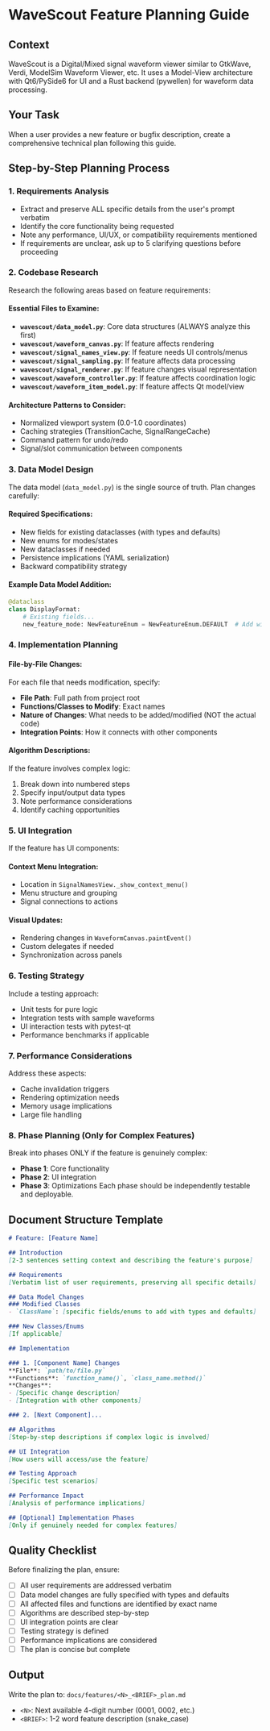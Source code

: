 # WaveScout Feature Planning Guide

## Context
WaveScout is a Digital/Mixed signal waveform viewer similar to GtkWave, Verdi, ModelSim Waveform Viewer, etc. It uses a Model-View architecture with Qt6/PySide6 for UI and a Rust backend (pywellen) for waveform data processing.

## Your Task
When a user provides a new feature or bugfix description, create a comprehensive technical plan following this guide.

## Step-by-Step Planning Process

### 1. Requirements Analysis
- Extract and preserve ALL specific details from the user's prompt verbatim
- Identify the core functionality being requested
- Note any performance, UI/UX, or compatibility requirements mentioned
- If requirements are unclear, ask up to 5 clarifying questions before proceeding

### 2. Codebase Research
Research the following areas based on feature requirements:

#### Essential Files to Examine:
- **`wavescout/data_model.py`**: Core data structures (ALWAYS analyze this first)
- **`wavescout/waveform_canvas.py`**: If feature affects rendering
- **`wavescout/signal_names_view.py`**: If feature needs UI controls/menus
- **`wavescout/signal_sampling.py`**: If feature affects data processing
- **`wavescout/signal_renderer.py`**: If feature changes visual representation
- **`wavescout/waveform_controller.py`**: If feature affects coordination logic
- **`wavescout/waveform_item_model.py`**: If feature affects Qt model/view

#### Architecture Patterns to Consider:
- Normalized viewport system (0.0-1.0 coordinates)
- Caching strategies (TransitionCache, SignalRangeCache)
- Command pattern for undo/redo
- Signal/slot communication between components

### 3. Data Model Design
The data model (`data_model.py`) is the single source of truth. Plan changes carefully:

#### Required Specifications:
- New fields for existing dataclasses (with types and defaults)
- New enums for modes/states
- New dataclasses if needed
- Persistence implications (YAML serialization)
- Backward compatibility strategy

#### Example Data Model Addition:
```python
@dataclass
class DisplayFormat:
    # Existing fields...
    new_feature_mode: NewFeatureEnum = NewFeatureEnum.DEFAULT  # Add with default
```

### 4. Implementation Planning

#### File-by-File Changes:
For each file that needs modification, specify:
- **File Path**: Full path from project root
- **Functions/Classes to Modify**: Exact names
- **Nature of Changes**: What needs to be added/modified (NOT the actual code)
- **Integration Points**: How it connects with other components

#### Algorithm Descriptions:
If the feature involves complex logic:
1. Break down into numbered steps
2. Specify input/output data types
3. Note performance considerations
4. Identify caching opportunities

### 5. UI Integration
If the feature has UI components:

#### Context Menu Integration:
- Location in `SignalNamesView._show_context_menu()`
- Menu structure and grouping
- Signal connections to actions

#### Visual Updates:
- Rendering changes in `WaveformCanvas.paintEvent()`
- Custom delegates if needed
- Synchronization across panels

### 6. Testing Strategy
Include a testing approach:
- Unit tests for pure logic
- Integration tests with sample waveforms
- UI interaction tests with pytest-qt
- Performance benchmarks if applicable

### 7. Performance Considerations
Address these aspects:
- Cache invalidation triggers
- Rendering optimization needs
- Memory usage implications
- Large file handling

### 8. Phase Planning (Only for Complex Features)
Break into phases ONLY if the feature is genuinely complex:
- **Phase 1**: Core functionality
- **Phase 2**: UI integration
- **Phase 3**: Optimizations
Each phase should be independently testable and deployable.

## Document Structure Template

```markdown
# Feature: [Feature Name]

## Introduction
[2-3 sentences setting context and describing the feature's purpose]

## Requirements
[Verbatim list of user requirements, preserving all specific details]

## Data Model Changes
### Modified Classes
- `ClassName`: [specific fields/enums to add with types and defaults]

### New Classes/Enums
[If applicable]

## Implementation

### 1. [Component Name] Changes
**File**: `path/to/file.py`
**Functions**: `function_name()`, `class_name.method()`
**Changes**:
- [Specific change description]
- [Integration with other components]

### 2. [Next Component]...

## Algorithms
[Step-by-step descriptions if complex logic is involved]

## UI Integration
[How users will access/use the feature]

## Testing Approach
[Specific test scenarios]

## Performance Impact
[Analysis of performance implications]

## [Optional] Implementation Phases
[Only if genuinely needed for complex features]
```

## Quality Checklist
Before finalizing the plan, ensure:
- [ ] All user requirements are addressed verbatim
- [ ] Data model changes are fully specified with types and defaults
- [ ] All affected files and functions are identified by exact name
- [ ] Algorithms are described step-by-step
- [ ] UI integration points are clear
- [ ] Testing strategy is defined
- [ ] Performance implications are considered
- [ ] The plan is concise but complete

## Output
Write the plan to: `docs/features/<N>_<BRIEF>_plan.md`
- `<N>`: Next available 4-digit number (0001, 0002, etc.)
- `<BRIEF>`: 1-2 word feature description (snake_case)